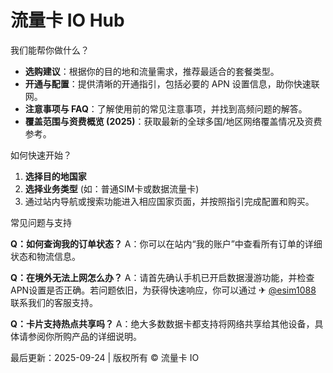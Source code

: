 # 流量卡 IO Hub


我们能帮你做什么？

- **选购建议**：根据你的目的地和流量需求，推荐最适合的套餐类型。
- **开通与配置**：提供清晰的开通指引，包括必要的 APN 设置信息，助你快速联网。
- **注意事项与 FAQ**：了解使用前的常见注意事项，并找到高频问题的解答。
- **覆盖范围与资费概览 (2025)**：获取最新的全球多国/地区网络覆盖情况及资费参考。

如何快速开始？

1.  **选择目的地国家**
2.  **选择业务类型** (如：普通SIM卡或数据流量卡)
3.  通过站内导航或搜索功能进入相应国家页面，并按照指引完成配置和购买。

常见问题与支持

**Q：如何查询我的订单状态？**
A：你可以在站内“我的账户”中查看所有订单的详细状态和物流信息。

**Q：在境外无法上网怎么办？**
A：请首先确认手机已开启数据漫游功能，并检查APN设置是否正确。若问题依旧，为获得快速响应，你可以通过 ✈ [@esim1088](https://t.me/s/esim1088) 联系我们的客服支持。

**Q：卡片支持热点共享吗？**
A：绝大多数数据卡都支持将网络共享给其他设备，具体请参阅你所购产品的详细说明。

最后更新：2025-09-24 | 版权所有 © 流量卡 IO